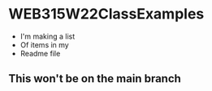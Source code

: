 # WEB315W22ClassExamples
 
* I'm making a list
* Of items in my 
* Readme file

## This won't be on the main branch